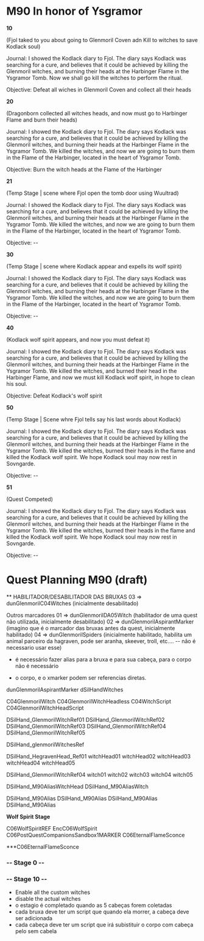 # M90 In honor of Ysgramor

**10**

(Fjol taked to you about going to Glenmoril Coven adn Kill to witches to save Kodlack soul)

Journal:
I showed the Kodlack diary to Fjol. The diary says Kodlack was searching for a cure, and believes that it could be achieved by killing the Glenmoril witches, and burning their heads at the Harbinger Flame in the Ysgramor Tomb. Now we shall go kill the witches to perform the ritual.

Objective:
Defeat all wiches in Glenmoril Coven and collect all their heads


**20**

(Dragonborn collected all witches heads, and now must go to Harbinger Flame and burn their heads)

Journal:
I showed the Kodlack diary to Fjol. The diary says Kodlack was searching for a cure, and believes that it could be achieved by killing the Glenmoril witches, and burning their heads at the Harbinger Flame in the Ysgramor Tomb. We killed the witches, and now we are going to burn them in the Flame of the Harbinger, located in the heart of Ysgramor Tomb.

Objective:
Burn the witch heads at the Flame of the Harbinger


**21**

(Temp Stage | scene where Fjol open the tomb door using Wuultrad)

Journal:
I showed the Kodlack diary to Fjol. The diary says Kodlack was searching for a cure, and believes that it could be achieved by killing the Glenmoril witches, and burning their heads at the Harbinger Flame in the Ysgramor Tomb. We killed the witches, and now we are going to burn them in the Flame of the Harbinger, located in the heart of Ysgramor Tomb.

Objective: --


**30**

(Temp Stage | scene where Kodlack appear and expells its wolf spirit)

Journal:
I showed the Kodlack diary to Fjol. The diary says Kodlack was searching for a cure, and believes that it could be achieved by killing the Glenmoril witches, and burning their heads at the Harbinger Flame in the Ysgramor Tomb. We killed the witches, and now we are going to burn them in the Flame of the Harbinger, located in the heart of Ysgramor Tomb.

Objective: --


**40**

(Kodlack wolf spirit appears, and now you must defeat it)

Journal:
I showed the Kodlack diary to Fjol. The diary says Kodlack was searching for a cure, and believes that it could be achieved by killing the Glenmoril witches, and burning their heads at the Harbinger Flame in the Ysgramor Tomb. We killed the witches, and burned their head in the Harbinger Flame, and now we must kill Kodlack wolf spirit, in hope to clean his soul.

Objective:
Defeat Kodlack's wolf spirit


**50**

(Temp Stage | Scene whre Fjol tells say his last words about Kodlack)

Journal:
I showed the Kodlack diary to Fjol. The diary says Kodlack was searching for a cure, and believes that it could be achieved by killing the Glenmoril witches, and burning their heads at the Harbinger Flame in the Ysgramor Tomb. We killed the witches, burned their heads in the flame and killed the Kodlack wolf spirit. We hope Kodlack soul may now rest in Sovngarde. 

Objective: --


**51**

(Quest Competed)

Journal:
I showed the Kodlack diary to Fjol. The diary says Kodlack was searching for a cure, and believes that it could be achieved by killing the Glenmoril witches, and burning their heads at the Harbinger Flame in the Ysgramor Tomb. We killed the witches, burned their heads in the flame and killed the Kodlack wolf spirit. We hope Kodlack soul may now rest in Sovngarde. 

Objective: --


# Quest Planning M90 (draft)

** HABILITADOR/DESABILITADOR DAS BRUXAS
03 => dunGlenmorilC04Witches (inicialmente desabilitado)

Outros marcadores
01 => dunGlenmorilDA05Witch (habilitador de uma quest não utilizada, inicialmente desabilitado)
02 => dunGlenmorilAspirantMarker (imagino que é o marcador das bruxas antes da quest, inicialmente habilitado)
04 => dunGlenmorilSpiders (inicialmente habilitado, habilita um animal parceiro da hagraven, pode ser aranha, skeever, troll, etc.... -- não é necessario usar esse)

- é necessário fazer alias para a bruxa e para sua cabeça, para o corpo não é necessário

- o corpo, e o xmarker podem ser referencias diretas.

dunGlenmorilAspirantMarker
dSilHandWitches

C04GlenmorilWitch
C04GlenmorilWitchHeadless
C04WitchScript
C04GlenmorilWitchHeadScript

DSilHand_GlenmorilWitchRef01
DSilHand_GlenmorilWitchRef02
DSilHand_GlenmorilWitchRef03
DSilHand_GlenmorilWitchRef04
DSilHand_GlenmorilWitchRef05

DSilHand_glenmorilWitchesRef

DSilHand_HegravenHead_Ref01
witchHead01
witchHead02
witchHead03
witchHead04
witchHead05

DSilHand_GlenmorilWitchRef04
witch01
witch02
witch03
witch04
witch05

DSilHand_M90AliasWitchHead
DSilHand_M90AliasWitch

DSilHand_M90Alias
DSilHand_M90Alias
DSilHand_M90Alias
DSilHand_M90Alias


**Wolf Spirit Stage**

C06WolfSpiritREF
EncC06WolfSpirit
C06PostQuestCompanionsSandbox1MARKER
C06EternalFlameSconce


***C06EternalFlameSconce












### -- Stage 0 --



### -- Stage 10 --

* Enable all the custom witches
* disable the actual witches
* o estagio é completado quando as 5 cabeças forem coletadas 
* cada bruxa deve ter um script que quando ela morrer, a cabeça deve ser adicionada
* cada cabeça deve ter um script que irá subistituir o corpo com cabeça pelo sem cabela




